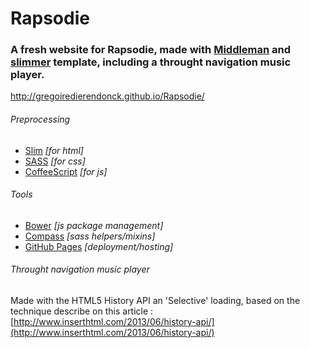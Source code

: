 # Rapsodie

### A fresh website for Rapsodie, made with [Middleman](http://middlemanapp.com) and [slimmer](https://github.com/polymatt/slimmer) template, including a throught navigation music player.
http://gregoiredierendonck.github.io/Rapsodie/

###### Preprocessing
- [Slim](http://slim-lang.com) *[for html]*
- [SASS](http://sass-lang.com) *[for css]*
- [CoffeeScript](http://coffeescript.org) *[for js]*

###### Tools
- [Bower](http://bower.io) *[js package management]*
- [Compass](http://compass-style.org) *[sass helpers/mixins]*
- [GitHub Pages](http://pages.github.com) *[deployment/hosting]*

###### Throught navigation music player
Made with the HTML5 History API an 'Selective' loading, based on the technique describe on this article :
[http://www.inserthtml.com/2013/06/history-api/](http://www.inserthtml.com/2013/06/history-api/)
